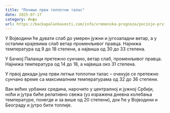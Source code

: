 ```yaml
---
title: "Почиње први топлотни талас"
date: 2025-07-17
category: Инфо
url: https://backapalankavesti.com/info/vremenska-prognoza/pocinje-prvi-letnji-toplotni-talas1/
---
```


У Војводини ће дувати слаб до умерен јужни и југозападни ветар, а у осталим крајевима слаб ветар променљивог правца. Најнижа температура од 9 до 18 степени, а највиша од 30 до 33 степена.

У Бачкој Паланци претежно сунчано, ветар слаб, променљивог правца. Најнижа температура од 14 до 18, а највиша око 31 степена.

У првој декади јуна први летњи топлотни талас – очекује се претежно сунчано време са максималним температурама од 32 до 36 степени.

Ван већих урбаних средина, нарочито у централној и јужној Србији, ноћи и јутра биће релативно свежа (уз изражена дневна колебања температуре, понегде и за више од 20 степени), док ће у Војводини и Београду и јутро бити топлије.
